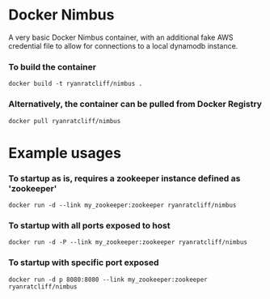 # Docker Nimbus
A very basic Docker Nimbus container, with an additional fake AWS credential file to allow for connections to a local dynamodb instance.

### To build the container
```
docker build -t ryanratcliff/nimbus .
```

### Alternatively, the container can be pulled from Docker Registry
```
docker pull ryanratcliff/nimbus
```

# Example usages

### To startup as is, requires a zookeeper instance defined as 'zookeeper'
```
docker run -d --link my_zookeeper:zookeeper ryanratcliff/nimbus
```

### To startup with all ports exposed to host
```
docker run -d -P --link my_zookeeper:zookeeper ryanratcliff/nimbus
```

### To startup with specific port exposed
```
docker run -d p 8080:8080 --link my_zookeeper:zookeeper ryanratcliff/nimbus
```
